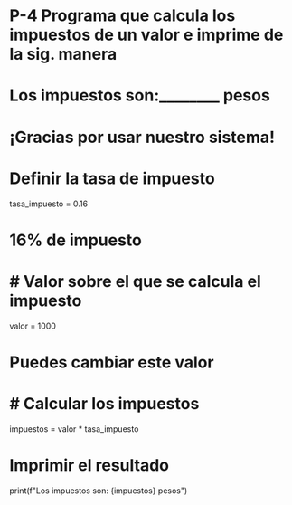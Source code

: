 # P-4 Programa que calcula los impuestos de un valor e imprime de la sig. manera
# Los impuestos son:________ pesos
# ¡Gracias por usar nuestro sistema!
# Definir la tasa de impuesto 
tasa_impuesto = 0.16 
# 16% de impuesto 
# # Valor sobre el que se calcula el impuesto 
valor = 1000 
# Puedes cambiar este valor 
# # Calcular los impuestos 
impuestos = valor * tasa_impuesto 
# Imprimir el resultado 
print(f"Los impuestos son: {impuestos} pesos")

